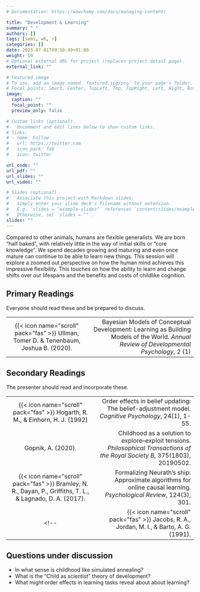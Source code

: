 ```yaml
---
# Documentation: https://wowchemy.com/docs/managing-content/

title: "Development & Learning"
summary: " "
authors: []
tags: [sem1, w6, r]
categories: []
date: 2023-07-01T09:58:49+01:00
weight: 10
# Optional external URL for project (replaces project detail page).
external_link: ""

# Featured image
# To use, add an image named `featured.jpg/png` to your page's folder.
# Focal points: Smart, Center, TopLeft, Top, TopRight, Left, Right, BottomLeft, Bottom, BottomRight.
image:
  caption: ""
  focal_point: ""
  preview_only: false

# Custom links (optional).
#   Uncomment and edit lines below to show custom links.
# links:
# - name: Follow
#   url: https://twitter.com
#   icon_pack: fab
#   icon: twitter

url_code: ""
url_pdf: ""
url_slides: ""
url_video: ""

# Slides (optional).
#   Associate this project with Markdown slides.
#   Simply enter your slide deck's filename without extension.
#   E.g. `slides = "example-slides"` references `content/slides/example-slides.md`.
#   Otherwise, set `slides = ""`.
slides: ""
---
```


Compared to other animals, humans are flexible generalists. We are born  “half baked”, with relatively little in the way of initial skills or “core knowledge”. We spend decades growing and maturing and even once mature can continue to be able to learn new things. This session will explore a zoomed out perspective on how the human mind achieves this impressive flexibility. This touches on how the ability to learn and change shifts over our lifespans and the benefits and costs of childlike cognition.

## Primary Readings

Everyone should read these and be prepared to discuss.

|  |  |
|:----:|-----:|
|  {{< icon name="scroll" pack="fas" >}} Ullman, Tomer D. & Tenenbaum, Joshua B. (2020). | Bayesian Models of Conceptual Development: Learning as Building Models of the World. *Annual Review of Developmental Psychology*, 2 (1) |

## Secondary Readings

The presenter should read and incorporate these.

|  |  |
|:----:|-----:|
| {{< icon name="scroll" pack="fas" >}} Hogarth, R. M., & Einhorn, H. J. (1992) | Order effects in belief updating: The belief-adjustment model. *Cognitive Psychology*, 24(1), 1-55. |
| Gopnik, A. (2020). | Childhood as a solution to explore–exploit tensions. *Philosophical Transactions of the Royal Society B*, 375(1803), 20190502. |
| {{< icon name="scroll" pack="fas" >}} Bramley, N. R., Dayan, P., Griffiths, T. L., & Lagnado, D. A. (2017). | Formalizing Neurath’s ship: Approximate algorithms for online causal learning. *Psychological Review*, 124(3), 301. |
<!-- | {{< icon name="scroll" pack="fas" >}} Jacobs, R. A., Jordan, M. I., & Barto, A. G. (1991). | Task decomposition through competition in a modular connectionist architecture - the what and where vision tasks. Cognitive Science, 15, 219-250. | -->


## Questions under discussion

- In what sense is childhood like simulated annealing?
- What is the “Child as scientist” theory of development?
- What might order effects in learning tasks reveal about about learning?

